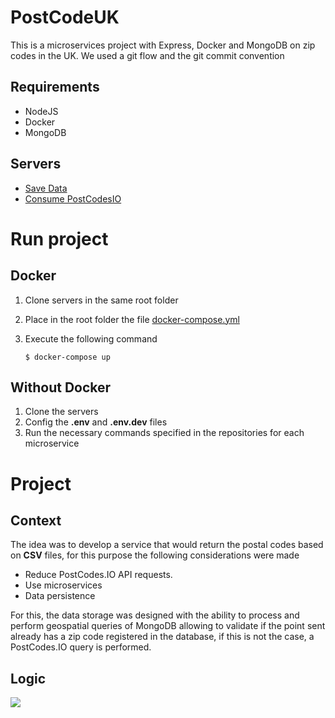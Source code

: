 # PostCodeUK
This is a microservices project with Express, Docker and MongoDB on zip codes in the UK. We used a git flow and the git commit convention
## Requirements
 - NodeJS
 - Docker
 - MongoDB
## Servers
- [Save Data](https://github.com/oneCiser/PostCodeUK-MS-save-data)
- [Consume PostCodesIO](https://github.com/oneCiser/PostCodeUK-MS-Consume-PostCodesIO)

# Run project

## Docker
1.  Clone servers in the same root folder
2.  Place in the root folder the file [docker-compose.yml](https://github.com/oneCiser/PostCodeUK/blob/main/docker-compose.yml)
3.  Execute the following command

        $ docker-compose up

## Without Docker
1. Clone the servers
2. Config the **.env** and **.env.dev** files
3. Run the necessary commands specified in the repositories for each microservice

# Project

## Context
The idea was to develop a service that would return the postal codes based on **CSV** files, for this purpose the following considerations were made

- Reduce PostCodes.IO API requests.
- Use microservices
- Data persistence

For this, the data storage was designed with the ability to process and perform geospatial queries of MongoDB allowing to validate if the point sent already has a zip code registered in the database, if this is not the case, a PostCodes.IO query is performed.

## Logic
[![](https://mermaid.ink/img/pako:eNqVks9OwzAMxl_FypX1BXLYgRYhDgikCk69WI0ZFakTEgcJbXt30j-rJjoNkVNr_-zvs5O9ap0hpVWkz0TcUtXhLmDfMOTjMUjXdh5Z4CVSWEdr_CKoUHCdKh3H1BM8uyhlFokPT2vo0fHOVbdTYpAottubpamG5K1DA2X9OiHWOZ87dixxCizsUDh303BPAkwYKAr4rD8MOfEzkuniTCaQpMB6YeFwAE7WTjVoZZwCLYxJdgJRXCBzwcOFsa_5uYD_yxvxbOLaOsboUo9s8k9e4d8b-aVx3r0Ybmvtbr6W01Eb1VPosTP5je2HXKPknXpqlM6fBsNHoxo-Zi55g0J3psubVfoNbaSNwiSu_uZWaQmJTtD8SGfq-AOroOt6)](https://mermaid.live/edit/#pako:eNqVks9OwzAMxl_FypX1BXLYgRYhDgikCk69WI0ZFakTEgcJbXt30j-rJjoNkVNr_-zvs5O9ap0hpVWkz0TcUtXhLmDfMOTjMUjXdh5Z4CVSWEdr_CKoUHCdKh3H1BM8uyhlFokPT2vo0fHOVbdTYpAottubpamG5K1DA2X9OiHWOZ87dixxCizsUDh303BPAkwYKAr4rD8MOfEzkuniTCaQpMB6YeFwAE7WTjVoZZwCLYxJdgJRXCBzwcOFsa_5uYD_yxvxbOLaOsboUo9s8k9e4d8b-aVx3r0Ybmvtbr6W01Eb1VPosTP5je2HXKPknXpqlM6fBsNHoxo-Zi55g0J3psubVfoNbaSNwiSu_uZWaQmJTtD8SGfq-AOroOt6)



